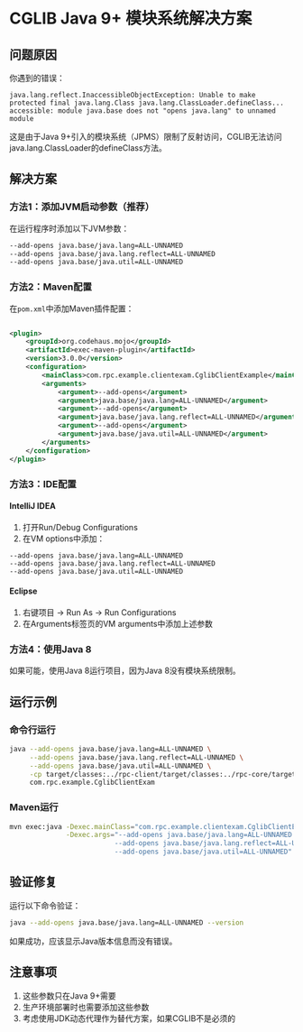 # CGLIB Java 9+ 模块系统解决方案

## 问题原因

你遇到的错误：
```
java.lang.reflect.InaccessibleObjectException: Unable to make protected final java.lang.Class java.lang.ClassLoader.defineClass... accessible: module java.base does not "opens java.lang" to unnamed module
```

这是由于Java 9+引入的模块系统（JPMS）限制了反射访问，CGLIB无法访问java.lang.ClassLoader的defineClass方法。

## 解决方案

### 方法1：添加JVM启动参数（推荐）

在运行程序时添加以下JVM参数：

```bash
--add-opens java.base/java.lang=ALL-UNNAMED
--add-opens java.base/java.lang.reflect=ALL-UNNAMED
--add-opens java.base/java.util=ALL-UNNAMED
```

### 方法2：Maven配置

在`pom.xml`中添加Maven插件配置：

```xml

<plugin>
    <groupId>org.codehaus.mojo</groupId>
    <artifactId>exec-maven-plugin</artifactId>
    <version>3.0.0</version>
    <configuration>
        <mainClass>com.rpc.example.clientexam.CglibClientExample</mainClass>
        <arguments>
            <argument>--add-opens</argument>
            <argument>java.base/java.lang=ALL-UNNAMED</argument>
            <argument>--add-opens</argument>
            <argument>java.base/java.lang.reflect=ALL-UNNAMED</argument>
            <argument>--add-opens</argument>
            <argument>java.base/java.util=ALL-UNNAMED</argument>
        </arguments>
    </configuration>
</plugin>
```

### 方法3：IDE配置

#### IntelliJ IDEA
1. 打开Run/Debug Configurations
2. 在VM options中添加：
```
--add-opens java.base/java.lang=ALL-UNNAMED
--add-opens java.base/java.lang.reflect=ALL-UNNAMED
--add-opens java.base/java.util=ALL-UNNAMED
```

#### Eclipse
1. 右键项目 → Run As → Run Configurations
2. 在Arguments标签页的VM arguments中添加上述参数

### 方法4：使用Java 8

如果可能，使用Java 8运行项目，因为Java 8没有模块系统限制。

## 运行示例

### 命令行运行
```bash
java --add-opens java.base/java.lang=ALL-UNNAMED \
     --add-opens java.base/java.lang.reflect=ALL-UNNAMED \
     --add-opens java.base/java.util=ALL-UNNAMED \
     -cp target/classes:../rpc-client/target/classes:../rpc-core/target/classes:{其他依赖路径} \
     com.rpc.example.CglibClientExam
```

### Maven运行
```bash
mvn exec:java -Dexec.mainClass="com.rpc.example.clientexam.CglibClientExample" \
              -Dexec.args="--add-opens java.base/java.lang=ALL-UNNAMED \
                          --add-opens java.base/java.lang.reflect=ALL-UNNAMED \
                          --add-opens java.base/java.util=ALL-UNNAMED"
```

## 验证修复

运行以下命令验证：
```bash
java --add-opens java.base/java.lang=ALL-UNNAMED --version
```

如果成功，应该显示Java版本信息而没有错误。

## 注意事项

1. 这些参数只在Java 9+需要
2. 生产环境部署时也需要添加这些参数
3. 考虑使用JDK动态代理作为替代方案，如果CGLIB不是必须的